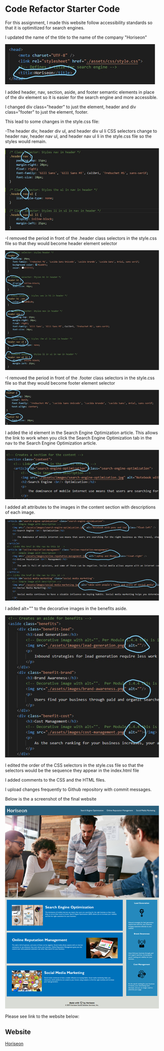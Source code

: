 # Code Refactor Starter Code
For this assignment, I made this website follow accessibility standards so that it is optimitized for search engines.

I updated the name of the title to the name of the company "Horiseon"

![title-change](assets/images/title-change.jpg)

I added header, nav, section, aside, and footer semantic elements in place of the div element so it is easier for the search engine and more accessible.

I changed div class="header" to just the element, header and div class="footer" to just the element, footer.

This lead to some changes in the style.css file:

-The header div, header div ul, and header div ul li CSS selectors change to header nav, header nav ul, and header nav ul li in the style.css file so the styles would remain.

![changing-div-to-nav](assets/images/changing-div-to-nav.jpg)

-I removed the period in front of the .header class selectors in the style.css file so that they would become header element selector

![changing-div-class-header-to-header](assets/images/changing-div-class-header-to-header.jpg)

-I removed the period in front of the .footer class selectors in the style.css file so that they would become footer element selector

![changing-div-class-footer-to-footer](assets/images/changing-div-class-footer-to-footer.jpg)

I added the id element in the Search Engine Optimization article.  This allows the link to work when you click the Search Engine Optimization tab in the nav to the Search Engine Optimization article. 

![linking-href-to-id](assets/images/linking-href-to-id.jpg)

I added alt attributes to the images in the content section with descriptions of each image. 

![add-alt-to-image](assets/images/add-alt-to-image.jpg)

 I added alt="" to the decorative images in the benefits aside.

![adding-alt-blank-to-img](assets/images/adding-alt-blank-to-img.jpg)

I edited the order of the CSS selectors in the style.css file so that the selectors would be the sequence they appear in the index.html file

I added comments to the CSS and the HTML files.

I upload changes frequently to Github repository with commit messages.

Below is the a screenshot of the final website

![Final-website](assets/images/Final-website.png)

Please see link to the website below:

## Website
[Horiseon](https://ajmarrocco.github.io/Anthony-Marrocco-urban-octo-telegram)